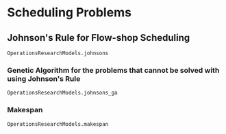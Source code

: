 # Scheduling Problems 

## Johnson's Rule for Flow-shop Scheduling

```@docs
OperationsResearchModels.johnsons
```

### Genetic Algorithm for the problems that cannot be solved with using Johnson's Rule

```@docs
OperationsResearchModels.johnsons_ga
```

### Makespan

```@docs
OperationsResearchModels.makespan
```
